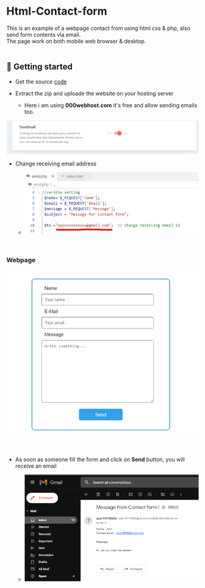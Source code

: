 # Html-Contact-form
This is an example of a webpage contact from using html css &amp; php, also send form  contents via email.</br>
The page work on both mobile web browser & desktop.
</br>
</br>

## 🚀 Getting started

* Get the source [code](https://github.com/Abhijeetbyte/Html-Contact-form/archive/refs/heads/main.zip)

* Extract the zip and uploade the website on your hosting server
  - Here i am using **000webhost.com** it's free and allow sending emails too.

![img](images/email-check.png)

* Change receiving email address</br>

  - ![img](images/email-php_LI2.png)
</br>

### Webpage 
![Running](images/Contact_form_webpage.png)

</br>

* As soon as someone fill the form and click on **Send** button, you will receive an email</br>

  - ![img](images/email-check2.png)
